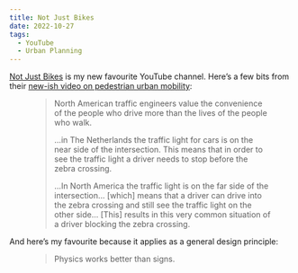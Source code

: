 ```yaml
---
title: Not Just Bikes
date: 2022-10-27
tags:
  - YouTube
  - Urban Planning
---
```


[Not Just Bikes](https://www.youtube.com/c/NotJustBikes/featured) is my new favourite YouTube channel. Here’s a few bits from their [new-ish video on pedestrian urban mobility](https://www.youtube.com/watch?v=_ByEBjf9ktY&t=180s):

<figure class="quote">
  <blockquote>
  <p>North American traffic engineers value the convenience of the people who drive more than the lives of the people who walk.</p>
  <p>...in The Netherlands the traffic light for cars is on the near side of the intersection. This means that in order to see the traffic light a driver needs to stop before the zebra crossing.</p>
  <p>...In North America the traffic light is on the far side of the intersection... [which] means that a driver can drive into the zebra crossing and still see the traffic light on the other side... [This] results in this very common situation of a driver blocking the zebra crossing.</p>
  </blockquote>
</figure>

And here’s my favourite because it applies as a general design principle:

<figure class="quote">
  <blockquote>
  <p>Physics works better than signs.</p>
  </blockquote>
</figure>

